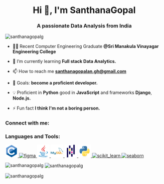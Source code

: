 <h1 align="center">Hi 👋, I'm SanthanaGopal</h1>
<h3 align="center">A passionate Data Analysis from India</h3>

<p align="left"> <img src="https://komarev.com/ghpvc/?username=santhanagopalg&label=Profile%20views&color=0e75b6&style=flat" alt="santhanagopalg" /> </p>

- 👨‍💻 Recent Computer Engineering Graduate **@Sri Manakula Vinayagar Engineering College**

- 🌱 I’m currently learning **Full stack Data Analytics.**

- 📫 How to reach me **santhanagopalan.gh@gmail.com**

- 🎯 Goals: **become a proficient developer.**

- 💡 Proficient in **Python** good in **JavaScript** and frameworks **Django**, **Node.js.**

- ⚡ Fun fact **I think I'm not a boring person.**

<h3 align="left">Connect with me:</h3>
<p align="left">
</p>

<h3 align="left">Languages and Tools:</h3>
<p align="left"> <a href="https://www.cprogramming.com/" target="_blank" rel="noreferrer"> <img src="https://raw.githubusercontent.com/devicons/devicon/master/icons/c/c-original.svg" alt="c" width="40" height="40"/> </a> <a href="https://www.Django.com/" target="_blank" rel="noreferrer"> <img src="https://www.vectorlogo.zone/logos/figma/figma-icon.svg" alt="figma" width="40" height="40"/> </a> <a href="https://www.java.com" target="_blank" rel="noreferrer"> <img src="https://raw.githubusercontent.com/devicons/devicon/master/icons/java/java-original.svg" alt="java" width="40" height="40"/> </a> <a href="https://www.mysql.com/" target="_blank" rel="noreferrer"> <img src="https://raw.githubusercontent.com/devicons/devicon/master/icons/mysql/mysql-original-wordmark.svg" alt="mysql" width="40" height="40"/> </a> <a href="https://pandas.pydata.org/" target="_blank" rel="noreferrer"> <img src="https://raw.githubusercontent.com/devicons/devicon/2ae2a900d2f041da66e950e4d48052658d850630/icons/pandas/pandas-original.svg" alt="pandas" width="40" height="40"/> </a> <a href="https://www.python.org" target="_blank" rel="noreferrer"> <img src="https://raw.githubusercontent.com/devicons/devicon/master/icons/python/python-original.svg" alt="python" width="40" height="40"/> </a> <a href="https://scikit-learn.org/" target="_blank" rel="noreferrer"> <img src="https://upload.wikimedia.org/wikipedia/commons/0/05/Scikit_learn_logo_small.svg" alt="scikit_learn" width="40" height="40"/> </a> <a href="https://seaborn.pydata.org/" target="_blank" rel="noreferrer"> <img src="https://seaborn.pydata.org/_images/logo-mark-lightbg.svg" alt="seaborn" width="40" height="40"/> </a> </p>

<p><img align="left" src="https://github-readme-stats.vercel.app/api/top-langs?username=santhanagopalg&show_icons=true&locale=en&layout=compact" alt="santhanagopalg" /></p>

<p>&nbsp;<img align="center" src="https://github-readme-stats.vercel.app/api?username=santhanagopalg&show_icons=true&locale=en" alt="santhanagopalg" /></p>

<p><img align="center" src="https://github-readme-streak-stats.herokuapp.com/?user=santhanagopalg&" alt="santhanagopalg" /></p>

